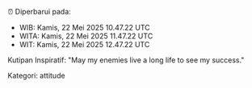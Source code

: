 ⏰ Diperbarui pada:
- WIB: Kamis, 22 Mei 2025 10.47.22 UTC
- WITA: Kamis, 22 Mei 2025 11.47.22 UTC
- WIT: Kamis, 22 Mei 2025 12.47.22 UTC

Kutipan Inspiratif:
"May my enemies live a long life to see my success."


Kategori: attitude

